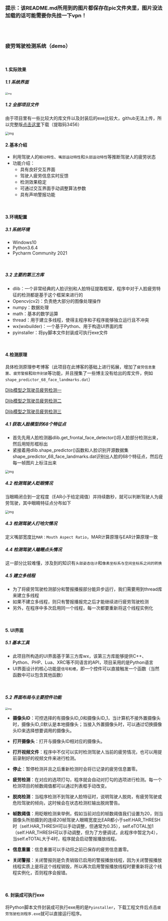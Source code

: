 ### 提示：该README.md所用到的图片都保存在pic文件夹里，图片没法加载的话可能需要你先挂一下vpn！
<br></br>


### 疲劳驾驶检测系统（demo）
<br>


#### 1.实际效果

##### 1.1 系统界面

<img src="https://raw.githubusercontent.com/ChongbinZhao/fatigue-driving-detection/master/pic/2.png" alt="img" style="zoom: 50%;" />
<br>


##### 1.2 全部项目文件

由于项目里有一些比较大的库文件以及封装后的exe比较大，github无法上传，所以完整版[点击这里](https://pan.baidu.com/s/17ehBuduMEbJF8OS6q9IWWQ?pwd=3456)下载（提取码3456）

<img src="https://raw.githubusercontent.com/ChongbinZhao/fatigue-driving-detection/master/pic/1.png" alt="img" style="zoom: 67%;" />
<br>

#### 2.基本介绍

- 利用驾驶人的`眼动特性`、`嘴部运动特性`和`头部运动特性`等推断驾驶人的疲劳状态
- 功能介绍：
  - 具有良好交互界面
  - 驾驶人疲劳信息实时反馈
  - 检测效果稳定
  - 可通过交互界面手动调整算法参数 
  - 具有声响警报功能
<br>


#### 3.环境配置

##### 3.1 系统环境

- Windows10
- Python3.6.4
- Pycharm Community 2021
<br>
 

##### 3.2 主要的第三方库

- dlib：一个非常经典的人脸识别和人脸特征提取框架，程序中对于人脸疲劳特征的检测都是基于这个框架来进行的
- Opencv(cv2)：负责绝大部分的图像处理操作
- numpy：数据处理
- math：基本的数学运算
- thread：用于建立多线程，使得主程序和子程序能够独立运行且不冲突
- wx(wxbuilder)：一个基于Python、用于构造UI界面的库
- pyinstaller：将py脚本文件封装成可执行exe文件
<br>




#### 4.检测原理

具体检测原理参考博客（此项目在此博客的基础上进行拓展，增加了`疲劳信息重置`、`疲劳警报`和`软件封装`等功能，并且搜集了一些博主没有给出的库文件，例如`shape_predictor_68_face_landmarks.dat`）

[Dlib模型之驾驶员疲劳检测一](https://cungudafa.blog.csdn.net/article/details/103477960)

[Dlib模型之驾驶员疲劳检测二](https://cungudafa.blog.csdn.net/article/details/103496881)

[Dlib模型之驾驶员疲劳检测三](https://cungudafa.blog.csdn.net/article/details/103499230)
<br>


##### 4.1 获取人脸模型的68个特征点

- 首先先用人脸检测器dlib.get_frontal_face_detector()将人脸部分检测出来，然后用矩形框标出
- 紧接着用dlib.shape_predictor()函数和人脸识别开源数据集shape_predictor_68_face_landmarks.dat识别出人脸的68个特征点，然后在每一帧图片上标注出来

<img src="https://raw.githubusercontent.com/ChongbinZhao/fatigue-driving-detection/master/pic/3.png" alt="img" style="zoom: 67%;" />
<br>


##### 4.2 检测驾驶人眨眼情况

当眼睛闭合到一定程度（EAR小于给定阈值）并持续数秒，就可以判断驾驶人为疲劳驾驶，其中眼睛特征点分布如下

<img src="https://raw.githubusercontent.com/ChongbinZhao/fatigue-driving-detection/master/pic/4.png" alt="img" style="zoom: 67%;" />
<br>




##### 4.3 检测驾驶人打哈欠情况

定义嘴部宽度比`MAR：Mouth Aspect Ratio`，MAR计算原理与EAR计算原理一致
<br>


##### 4.4 检测驾驶人瞌睡点头情况

这一部分比较难懂，涉及到的知识有`头部姿态估计`和`像素坐标系与空间坐标系之间的转换`
<br>


##### 4.5 建立多线程

- 为了将疲劳驾驶检测部分和警报播报部分能异步运行，我们需要用到thread库来建立多线程
- 如果不建立多线程，则只有警报播报完之后才能继续进行疲劳驾驶检测
- 另外，在程序中多次启用同一个线程，每一次都要重新将这个线程实例化
<br>


#### 5. UI界面

##### 5.1 基本工具

- 此项目所构造的UI界面基于第三方库wx，该第三方库能够提供C++、Python、PHP、Lua、XRC等不同语言的API，项目采用的是Python语言
- UI界面设计的核心功能是`信号和槽`，即一个控件可以直接触发一个函数（当然函数中可以包含其他函数）
<br>


##### 5.2 界面布局与主要控件功能

<img src="https://raw.githubusercontent.com/ChongbinZhao/fatigue-driving-detection/master/pic/2.png" alt="img" style="zoom: 50%;" />
<br>


- **摄像头ID**：可控选择的有摄像头ID_0和摄像头ID_1，当计算机不接外置摄像头时，摄像头ID_0默认是本地摄像头；当接入外置摄像头时，可以通过切换摄像头ID来选择想要调用的摄像头。



- **打开摄像头**：打开与摄像头ID相对应的摄像头。



- **打开视频文件**：程序中不仅可以实时检测驾驶人当前的疲劳情况，也可以用提前录制好的视频文件来进行检测。



- **停止**：暂停检测并且之后重新检测时会将已记录的疲劳信息置零。



- **疲劳检测**：在对应的选项打勾，程序就会自动对打勾的选项进行检测。每一个检测项目的帧数阈值都可以通过列表框手动改变。



- **脱岗检测**：当程序检测不到驾驶人脸特征时，说明驾驶人脱岗，有疲劳驾驶或危险驾驶的倾向，这时候会在状态检测栏输出脱岗警告。



- **帧数阈值**：用眨眼检测来举例，假如当前对应的帧数阈值我们设置为20，则当摄像头所拍摄到的连续20帧驾驶人眼睛宽度比EAR都小于self.HAR_THRESH时（self.HAR_THRESH可以手动调整，但通常为0.35），self.eTOTAL加1（self.HAR_THRESH可以手动调整，但为了方便调试，此程序中暂定为4），当self.eTOTAL大于4时，程序就会启动警报播放线程。



- **信息重置**：信息重置可以手动将之前已保存的疲劳信息置零。



- **关闭警报**：关闭警报则是负责销毁已启用的警报播放线程，因为关闭警报播放线程实质上是将这个线程销毁，所以再次启用警报播放线程时要重新将这个线程实例化，否则程序会报错。
<br>


#### 6. 封装成可执行exe

将Python脚本文件封装成可执行exe用的是`Pyinstaller`，下载工程文件后点击`疲劳驾驶检测程序.exe`就可以直接运行程序。
<br>

